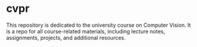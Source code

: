 # cvpr
This repository is dedicated to the university course on Computer Vision. It is a repo for all course-related materials, including lecture notes, assignments, projects, and additional resources.
